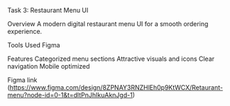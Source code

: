  Task 3: Restaurant Menu UI

 Overview
 A modern digital restaurant menu UI for a smooth ordering experience.

 Tools Used
 Figma

 Features
 Categorized menu sections
 Attractive visuals and icons
 Clear navigation
 Mobile optimized

 Figma link (https://www.figma.com/design/8ZPNAY3RNZHlEh0p9KtWCX/Retaurant-menu?node-id=0-1&t=dltPnJhIkuAknJgd-1)
